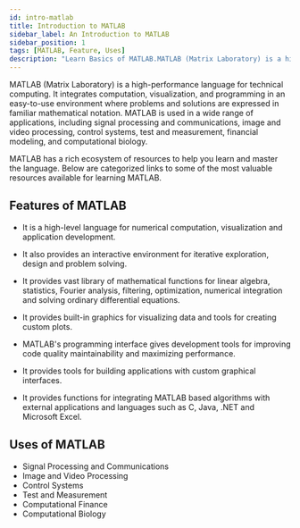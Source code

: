 ```yaml
---
id: intro-matlab
title: Introduction to MATLAB
sidebar_label: An Introduction to MATLAB
sidebar_position: 1
tags: [MATLAB, Feature, Uses]
description: "Learn Basics of MATLAB.MATLAB (Matrix Laboratory) is a high-performance language for technical computing. It integrates computation, visualization, and programming in an easy-to-use environment where problems and solutions are expressed in familiar mathematical notation"
---
```


MATLAB (Matrix Laboratory) is a high-performance language for technical computing. It integrates computation, visualization, and programming in an easy-to-use environment where problems and solutions are expressed in familiar mathematical notation. MATLAB is used in a wide range of applications, including signal processing and communications, image and video processing, control systems, test and measurement, financial modeling, and computational biology.

MATLAB has a rich ecosystem of resources to help you learn and master the language. Below are categorized links to some of the most valuable resources available for learning MATLAB.

## Features of MATLAB
- It is a high-level language for numerical computation, visualization and application development.

- It also provides an interactive environment for iterative exploration, design and problem solving.

- It provides vast library of mathematical functions for linear algebra, statistics, Fourier analysis, filtering, optimization, numerical integration and solving ordinary differential equations.

- It provides built-in graphics for visualizing data and tools for creating custom plots.

- MATLAB's programming interface gives development tools for improving code quality maintainability and maximizing performance.

- It provides tools for building applications with custom graphical interfaces.

- It provides functions for integrating MATLAB based algorithms with external applications and languages such as C, Java, .NET and Microsoft Excel.

## Uses of MATLAB
- Signal Processing and Communications
- Image and Video Processing
- Control Systems
- Test and Measurement
- Computational Finance
- Computational Biology
